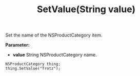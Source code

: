 ﻿---
uid: crmscript_ref_NSProductCategory_SetValue
title: SetValue(String value)
intellisense: NSProductCategory.SetValue
keywords: NSProductCategory, SetValue
so.topic: reference
---

Set the name of the NSProductCategory item.

**Parameter:** 
 - **value** String NSProductCategory name.

```crmscript
NSProductCategory thing;
thing.SetValue("frotz");
```

